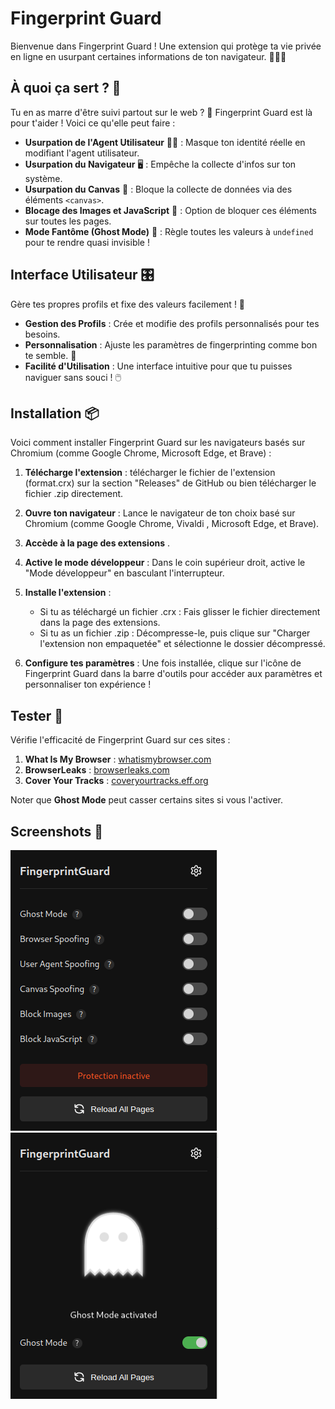 # Fingerprint Guard

Bienvenue dans Fingerprint Guard ! Une extension qui protège ta vie privée en ligne en usurpant certaines informations de ton navigateur. 🕵️‍♂️✨

## À quoi ça sert ? 🤔

Tu en as marre d'être suivi partout sur le web ? 🥴 Fingerprint Guard est là pour t'aider ! Voici ce qu'elle peut faire :

- **Usurpation de l'Agent Utilisateur** 🦸‍♀️ : Masque ton identité réelle en modifiant l'agent utilisateur.
- **Usurpation du Navigateur** 🖥️ : Empêche la collecte d'infos sur ton système.
- **Usurpation du Canvas** 🎨 : Bloque la collecte de données via des éléments `<canvas>`.
- **Blocage des Images et JavaScript** 🚫 : Option de bloquer ces éléments sur toutes les pages.
- **Mode Fantôme (Ghost Mode)** 👻 : Règle toutes les valeurs à `undefined` pour te rendre quasi invisible !

## Interface Utilisateur 🎛️

Gère tes propres profils et fixe des valeurs facilement ! 🌟

- **Gestion des Profils** : Crée et modifie des profils personnalisés pour tes besoins.
- **Personnalisation** : Ajuste les paramètres de fingerprinting comme bon te semble. 🎯
- **Facilité d'Utilisation** : Une interface intuitive pour que tu puisses naviguer sans souci ! 🖱️

## Installation 📦

Voici comment installer Fingerprint Guard sur les navigateurs basés sur Chromium (comme Google Chrome, Microsoft Edge, et Brave) :

1. **Télécharge l'extension** : télécharger le fichier de l'extension (format.crx) sur la section "Releases" de GitHub ou bien télécharger le fichier .zip directement.

2. **Ouvre ton navigateur** : Lance le navigateur de ton choix basé sur Chromium (comme Google Chrome, Vivaldi , Microsoft Edge, et Brave).

3. **Accède à la page des extensions** .
4. **Active le mode développeur** : Dans le coin supérieur droit, active le "Mode développeur" en basculant l'interrupteur.

5. **Installe l'extension** :

   - Si tu as téléchargé un fichier .crx : Fais glisser le fichier directement dans la page des extensions.
   - Si tu as un fichier .zip : Décompresse-le, puis clique sur "Charger l'extension non empaquetée" et sélectionne le dossier décompressé.

6. **Configure tes paramètres** : Une fois installée, clique sur l'icône de Fingerprint Guard dans la barre d'outils pour accéder aux paramètres et personnaliser ton expérience !

## Tester 🧪

Vérifie l'efficacité de Fingerprint Guard sur ces sites :

1. **What Is My Browser** : [whatismybrowser.com](https://www.whatismybrowser.com)
2. **BrowserLeaks** : [browserleaks.com](https://browserleaks.com)
3. **Cover Your Tracks** : [coveryourtracks.eff.org](https://coveryourtracks.eff.org)

Noter que **Ghost Mode** peut casser certains sites si vous l'activer.

## Screenshots 📸

![Fingerprint Guard](./FingerprintGuard.png)
![Ghost Mode](./ghostMode.png)

